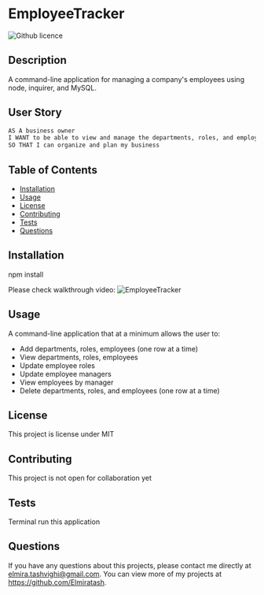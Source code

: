 # EmployeeTracker

![Github licence](http://img.shields.io/badge/license-MIT-blue.svg)

## Description

A command-line application for managing a company's employees using node, inquirer, and MySQL.

## User Story

```md
AS A business owner
I WANT to be able to view and manage the departments, roles, and employees in my company
SO THAT I can organize and plan my business
```

## Table of Contents

- [Installation](#installation)
- [Usage](#usage)
- [License](#license)
- [Contributing](#contributing)
- [Tests](#tests)
- [Questions](#questions)

## Installation

npm install

Please check walkthrough video:
![EmployeeTracker](https://watch.screencastify.com/v/kLZSsLIbYw52t6z8iupC)


## Usage

A command-line application that at a minimum allows the user to:

- Add departments, roles, employees (one row at a time)
- View departments, roles, employees
- Update employee roles
- Update employee managers
- View employees by manager
- Delete departments, roles, and employees (one row at a time)

## License

This project is license under MIT

## Contributing

This project is not open for collaboration yet

## Tests

Terminal run this application

## Questions

If you have any questions about this projects, please contact me directly at elmira.tashvighi@gmail.com.
You can view more of my projects at https://github.com/Elmiratash.
